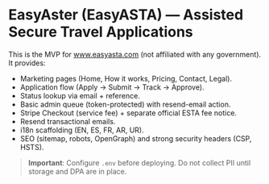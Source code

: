 # EasyAster (EasyASTA) — Assisted Secure Travel Applications

This is the MVP for www.easyasta.com (not affiliated with any government). It provides:
- Marketing pages (Home, How it works, Pricing, Contact, Legal).
- Application flow (Apply → Submit → Track → Approve).
- Status lookup via email + reference.
- Basic admin queue (token-protected) with resend-email action.
- Stripe Checkout (service fee) + separate official ESTA fee notice.
- Resend transactional emails.
- i18n scaffolding (EN, ES, FR, AR, UR).
- SEO (sitemap, robots, OpenGraph) and strong security headers (CSP, HSTS).

> **Important**: Configure `.env` before deploying. Do not collect PII until storage and DPA are in place.
